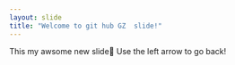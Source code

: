 ```yaml
---
layout: slide
title: "Welcome to git hub GZ  slide!"
---
```

This my awsome new slide:tada:
Use the left arrow to go back!
